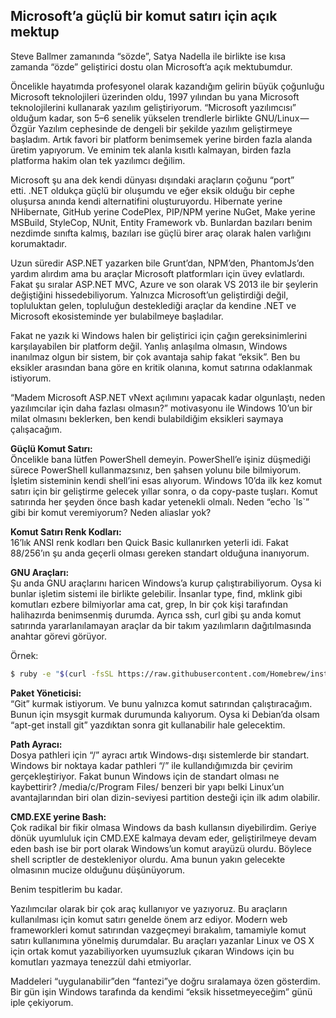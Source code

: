 ## Microsoft’a güçlü bir komut satırı için açık mektup

Steve Ballmer zamanında “sözde”, Satya Nadella ile birlikte ise kısa zamanda “özde” geliştirici dostu olan Microsoft’a açık mektubumdur.

Öncelikle hayatımda profesyonel olarak kazandığım gelirin büyük çoğunluğu Microsoft teknolojileri üzerinden oldu, 1997 yılından bu yana Microsoft teknolojilerini kullanarak yazılım geliştiriyorum. “Microsoft yazılımcısı” olduğum kadar, son 5–6 senelik yükselen trendlerle birlikte GNU/Linux — Özgür Yazılım cephesinde de dengeli bir şekilde yazılım geliştirmeye başladım. Artık favori bir platform benimsemek yerine birden fazla alanda üretim yapıyorum. Ve eminim tek alanla kısıtlı kalmayan, birden fazla platforma hakim olan tek yazılımcı değilim.

Microsoft şu ana dek kendi dünyası dışındaki araçların çoğunu “port” etti. .NET oldukça güçlü bir oluşumdu ve eğer eksik olduğu bir cephe oluşursa anında kendi alternatifini oluşturuyordu. Hibernate yerine NHibernate, GitHub yerine CodePlex, PIP/NPM yerine NuGet, Make yerine MSBuild, StyleCop, NUnit, Entity Framework vb. Bunlardan bazıları benim nezdimde sınıfta kalmış, bazıları ise güçlü birer araç olarak halen varlığını korumaktadır.

Uzun süredir ASP.NET yazarken bile Grunt’dan, NPM’den, PhantomJs’den yardım alırdım ama bu araçlar Microsoft platformları için üvey evlatlardı. Fakat şu sıralar ASP.NET MVC, Azure ve son olarak VS 2013 ile bir şeylerin değiştiğini hissedebiliyorum. Yalnızca Microsoft’un geliştirdiği değil, topluluktan gelen, topluluğun desteklediği araçlar da kendine .NET ve Microsoft ekosisteminde yer bulabilmeye başladılar.

Fakat ne yazık ki Windows halen bir geliştirici için çağın gereksinimlerini karşılayabilen bir platform değil. Yanlış anlaşılma olmasın, Windows inanılmaz olgun bir sistem, bir çok avantaja sahip fakat “eksik”. Ben bu eksikler arasından bana göre en kritik olanına, komut satırına odaklanmak istiyorum.

“Madem Microsoft ASP.NET vNext açılımını yapacak kadar olgunlaştı, neden yazılımcılar için daha fazlası olmasın?” motivasyonu ile Windows 10’un bir milat olmasını beklerken, ben kendi bulabildiğim eksikleri saymaya çalışacağım.

**Güçlü Komut Satırı:**  
Öncelikle bana lütfen PowerShell demeyin. PowerShell’e işiniz düşmediği sürece PowerShell kullanmazsınız, ben şahsen yolunu bile bilmiyorum. İşletim sisteminin kendi shell’ini esas alıyorum. Windows 10’da ilk kez komut satırı için bir geliştirme gelecek yıllar sonra, o da copy-paste tuşları. Komut satırında her şeyden önce bash kadar yetenekli olmalı. Neden “echo \`ls\`” gibi bir komut veremiyorum? Neden aliaslar yok?

**Komut Satırı Renk Kodları:**  
16’lık ANSI renk kodları ben Quick Basic kullanırken yeterli idi. Fakat 88/256’ın şu anda geçerli olması gereken standart olduğuna inanıyorum.

**GNU Araçları:**  
Şu anda GNU araçlarını haricen Windows’a kurup çalıştırabiliyorum. Oysa ki bunlar işletim sistemi ile birlikte gelebilir. İnsanlar type, find, mklink gibi komutları ezbere bilmiyorlar ama cat, grep, ln bir çok kişi tarafından halihazırda benimsenmiş durumda. Ayrıca ssh, curl gibi şu anda komut satırında yararlanılamayan araçlar da bir takım yazılımların dağıtılmasında anahtar görevi görüyor.

Örnek:

```sh
$ ruby -e "$(curl -fsSL https://raw.githubusercontent.com/Homebrew/install/master/install)"
```

**Paket Yöneticisi:**  
“Git” kurmak istiyorum. Ve bunu yalnızca komut satırından çalıştıracağım. Bunun için msysgit kurmak durumunda kalıyorum. Oysa ki Debian’da olsam “apt-get install git” yazdıktan sonra git kullanabilir hale gelecektim.

**Path Ayracı:**  
Dosya pathleri için “/” ayracı artık Windows-dışı sistemlerde bir standart. Windows bir noktaya kadar pathleri “/” ile kullandığımızda bir çevirim gerçekleştiriyor. Fakat bunun Windows için de standart olması ne kaybettirir? /media/c/Program Files/ benzeri bir yapı belki Linux’un avantajlarından biri olan dizin-seviyesi partition desteği için ilk adım olabilir.

**CMD.EXE yerine Bash:**  
Çok radikal bir fikir olmasa Windows da bash kullansın diyebilirdim. Geriye dönük uyumluluk için CMD.EXE kalmaya devam eder, geliştirilmeye devam eden bash ise bir port olarak Windows’un komut arayüzü olurdu. Böylece shell scriptler de destekleniyor olurdu. Ama bunun yakın gelecekte olmasının mucize olduğunu düşünüyorum.

Benim tespitlerim bu kadar.

Yazılımcılar olarak bir çok araç kullanıyor ve yazıyoruz. Bu araçların kullanılması için komut satırı genelde önem arz ediyor. Modern web frameworkleri komut satırından vazgeçmeyi bırakalım, tamamiyle komut satırı kullanımına yönelmiş durumdalar. Bu araçları yazanlar Linux ve OS X için ortak komut yazabiliyorken uyumsuzluk çıkaran Windows için bu komutları yazmaya tenezzül dahi etmiyorlar.

Maddeleri “uygulanabilir”den “fantezi”ye doğru sıralamaya özen gösterdim. Bir gün işin Windows tarafında da kendimi “eksik hissetmeyeceğim” günü iple çekiyorum.